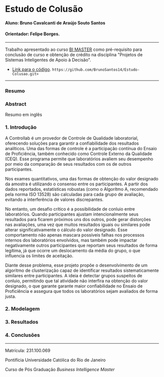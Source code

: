 # Estudo de Colusão

#### Aluno: Bruno Cavalcanti de Araújo Souto Santos

#### Orientador: Felipe Borges.

---

Trabalho apresentado ao curso [BI MASTER](https://ica.puc-rio.ai/bi-master) como pré-requisito para conclusão de curso e obtenção de crédito na disciplina "Projetos de Sistemas Inteligentes de Apoio à Decisão".

- [Link para o código](https://github.com/link_do_repositorio). `https://github.com/BrunoSantos14/Estudo-Colusao.git>`

---

### Resumo


### Abstract

Resumo em inglês

### 1. Introdução

A Controllab é um provedor de Controle de Qualidade laboratorial, oferecendo soluções para garantir a confiabilidade dos resultados analíticos. Uma das formas de controle é a participação contínua do Ensaio de Proficiência, também conhecido como Controle Externo da Qualidade (CEQ). Esse programa permite que laboratórios avaliem seu desempenho por meio da comparação de seus resultados com os de outros participantes.

Nos exames quantitativos, uma das formas de obtenção do valor designado da amostra é utilizando o consenso entre os participantes. A partir dos dados reportados, estatísticas robustas (como o Algorítmo A, recomendado pela norma ISO 13528) são calculadas para cada grupo de avaliação, evitando a interferência de valores discrepantes.

No entanto, um desafio crítico é a possibilidade de conluio entre laboratórios. Quando participantes ajustam intencionalmente seus resultados para ficarem próximos uns dos outros, pode gerar distorções nas avaliações, uma vez que muitos resultados iguais ou similares pode alterar significativamente o cálculo do valor designado. Esse comportamento não apenas mascara possíveis falhas nos processos internos dos laboratórios envolvidos, mas também pode impactar negativamente outros participantes que reportam seus resultados de forma legítima, já que ocorre um deslocamento da média do grupo, o que influencia os limites de aceitação.

Diante desse problema, esse projeto propõe o desenvolvimento de um algoritmo de clusterização capaz de identificar resultados sistematicamente similares entre participantes. A ideia é detectar grupos suspeitos de conluio, permitindo que tal atividade não interfira na obtenção do valor designado, o que garante garante maior confiabilidade no Ensaio de Proficiência e assegura que todos os laboratórios sejam avaliados de forma justa.

### 2. Modelagem


### 3. Resultados


### 4. Conclusões


---

Matrícula: 231.100.069

Pontifícia Universidade Católica do Rio de Janeiro

Curso de Pós Graduação *Business Intelligence Master*

